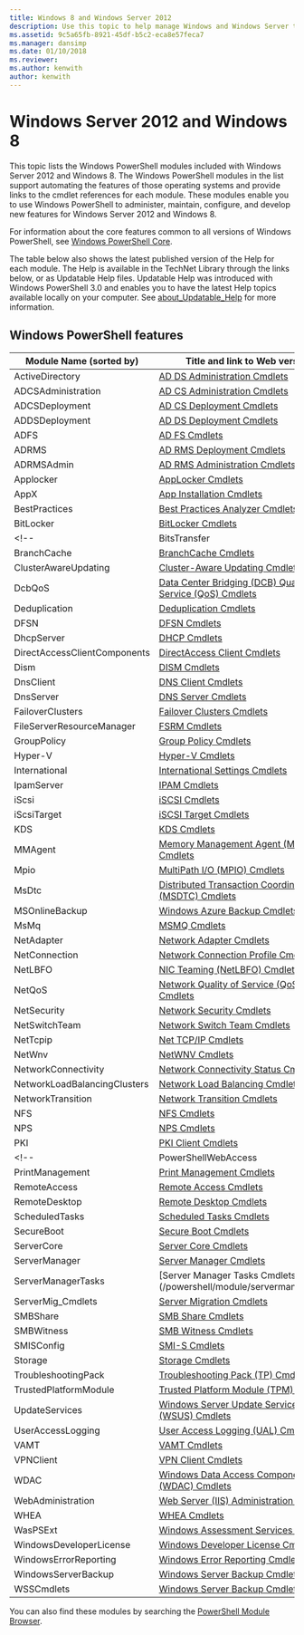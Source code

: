 ```yaml
---
title: Windows 8 and Windows Server 2012
description: Use this topic to help manage Windows and Windows Server technologies with Windows PowerShell.
ms.assetid: 9c5a65fb-8921-45df-b5c2-eca8e57feca7
ms.manager: dansimp
ms.date: 01/10/2018
ms.reviewer:
ms.author: kenwith
author: kenwith
---
```


# Windows Server 2012 and Windows 8

This topic lists the Windows PowerShell modules included with Windows Server 2012 and Windows 8. The Windows PowerShell modules in the list support automating the features of those operating systems and provide links to the cmdlet references for each module. These modules enable you to use Windows PowerShell to administer, maintain, configure, and develop new features for Windows Server 2012 and Windows 8.

For information about the core features common to all versions of Windows PowerShell, see [Windows PowerShell Core](http://go.microsoft.com/fwlink/p/?linkid=108518).

The table below also shows the latest published version of the Help for each module. The Help is available in the TechNet Library through the links below, or as Updatable Help files. Updatable Help was introduced with Windows PowerShell 3.0 and enables you to have the latest Help topics available locally on your computer. See [about\_Updatable\_Help](https://docs.microsoft.com/en-us/powershell/module/microsoft.powershell.core/about/about_updatable_help?view=powershell-5.1&viewFallbackFrom=powershell-Microsoft.PowerShell.Core) for more information.

## Windows PowerShell features

| Module Name (sorted by) | Title and link to Web version |
| - | - |
| ActiveDirectory | [AD DS Administration Cmdlets](/powershell/module/activedirectory) |
| ADCSAdministration | [AD CS Administration Cmdlets](/powershell/module/adcsadministration) |
| ADCSDeployment | [AD CS Deployment Cmdlets](/powershell/module/adcsdeployment) |
| ADDSDeployment | [AD DS Deployment Cmdlets](/powershell/module/addsdeployment) |
| ADFS | [AD FS Cmdlets](/powershell/module/adfs) |
| ADRMS |[AD RMS Deployment Cmdlets](/powershell/module/adrms) |
| ADRMSAdmin | [AD RMS Administration Cmdlets](/powershell/module/adrmsadmin) |
| Applocker | [AppLocker Cmdlets](/powershell/module/applocker) |
| AppX | [App Installation Cmdlets](/powershell/module/appx) |
| BestPractices | [Best Practices Analyzer Cmdlets](/powershell/module/bestpractices) |
| BitLocker | [BitLocker Cmdlets](/powershell/module/bitlocker) |
<!-- | BitsTransfer | [BITS Cmdlets]("https://technet.microsoft.com/library/jj590836(v=wps.620).aspx") | -->
| BranchCache | [BranchCache Cmdlets](/powershell/module/branchcache) |
| ClusterAwareUpdating | [Cluster-Aware Updating Cmdlets](/powershell/module/clusterawareupdating) |
| DcbQoS | [Data Center Bridging (DCB) Quality of Service (QoS) Cmdlets](/powershell/module/dcbqos) |
| Deduplication | [Deduplication Cmdlets](/powershell/module/deduplication) |
| DFSN | [DFSN Cmdlets](/powershell/module/dfsn) |
| DhcpServer | [DHCP Cmdlets](/powershell/module/dfsr) |
| DirectAccessClientComponents | [DirectAccess Client Cmdlets](/powershell/module/directaccessclient) |
| Dism | [DISM Cmdlets](/powershell/module/dism) |
| DnsClient | [DNS Client Cmdlets](/powershell/module/dnsclient) |
| DnsServer | [DNS Server Cmdlets](/powershell/module/dnsserver) |
| FailoverClusters | [Failover Clusters Cmdlets](/powershell/module/failoverclusters) |
| FileServerResourceManager | [FSRM Cmdlets](/powershell/module/fsrm) |
| GroupPolicy | [Group Policy Cmdlets](/powershell/module/grouppolicy) |
| Hyper-V | [Hyper-V Cmdlets](/powershell/module/hyper-v) |
| International | [International Settings Cmdlets](/powershell/module/international_cmdlets) |
| IpamServer | [IPAM Cmdlets](/powershell/module/ipamserver) |
| iScsi | [iSCSI Cmdlets](/powershell/module/iscsi) |
| iScsiTarget | [iSCSI Target Cmdlets](/powershell/module/iscsitarget) |
| KDS | [KDS Cmdlets](/powershell/module/kds) |
| MMAgent | [Memory Management Agent (MMAgent) Cmdlets](/powershell/module/mmagent) |
| Mpio | [MultiPath I/O (MPIO) Cmdlets](/powershell/module/mpio) |
| MsDtc | [Distributed Transaction Coordinator (MSDTC) Cmdlets](/powershell/module/msdtc) |
| MSOnlineBackup | [Windows Azure Backup Cmdlets](/powershell/module/msonlinebackup) |
| MsMq | [MSMQ Cmdlets](/powershell/module/msmq) |
| NetAdapter | [Network Adapter Cmdlets](/powershell/module/netadapter) |
| NetConnection | [Network Connection Profile Cmdlets](/powershell/module/netconnection) |
| NetLBFO | [NIC Teaming (NetLBFO) Cmdlets](/powershell/module/netlbfo) |
| NetQoS | [Network Quality of Service (QoS) Cmdlets](/powershell/module/netqos) |
| NetSecurity | [Network Security Cmdlets](/powershell/module/netsecurity) |
| NetSwitchTeam | [Network Switch Team Cmdlets](/powershell/module/netswitchteam) |
| NetTcpip | [Net TCP/IP Cmdlets](/powershell/module/nettcpip) |
| NetWnv | [NetWNV Cmdlets](/powershell/module/netwnv) |
| NetworkConnectivity | [Network Connectivity Status Cmdlets](/powershell/module/networkconnectivity) |
| NetworkLoadBalancingClusters | [Network Load Balancing Cmdlets](/powershell/module/networkloadbalancingclusters) |
| NetworkTransition | [Network Transition Cmdlets](/powershell/module/networktransition) |
| NFS | [NFS Cmdlets](/powershell/module/nfs) |
| NPS | [NPS Cmdlets](/powershell/module/nps) |
| PKI | [PKI Client Cmdlets](/powershell/module/pki) |
<!-- | PowerShellWebAccess | [Windows PowerShell Web Access Cmdlets]("https://technet.microsoft.com/library/jj592887(v=wps.620).aspx") | -->
| PrintManagement | [Print Management Cmdlets](/powershell/module/printmanagement) |
| RemoteAccess | [Remote Access Cmdlets](/powershell/module/remoteaccess) |
| RemoteDesktop | [Remote Desktop Cmdlets](/powershell/module/remotedesktop) |
| ScheduledTasks | [Scheduled Tasks Cmdlets](/powershell/module/scheduledtasks) |
| SecureBoot | [Secure Boot Cmdlets](/powershell/module/secureboot) |
| ServerCore | [Server Core Cmdlets](/powershell/module/servercore) |
| ServerManager | [Server Manager Cmdlets](/powershell/module/servermanager) |
| ServerManagerTasks | [Server Manager Tasks Cmdlets](/powershell/module/servermanagertasks |
| ServerMig_Cmdlets | [Server Migration Cmdlets](/powershell/module/servermig_cmdlets) |
| SMBShare | [SMB Share Cmdlets](/powershell/module/smbshare) |
| SMBWitness | [SMB Witness Cmdlets](/powershell/module/smbwitness) |
| SMISConfig | [SMI-S Cmdlets](/powershell/module/smisconfiguration) |
| Storage | [Storage Cmdlets](/powershell/module/storage) |
| TroubleshootingPack | [Troubleshooting Pack (TP) Cmdlets](/powershell/module/troubleshootingtack) |
| TrustedPlatformModule | [Trusted Platform Module (TPM) Cmdlets](/powershell/module/trustedplatformmodule) |
| UpdateServices | [Windows Server Update Services (WSUS) Cmdlets](/powershell/module/updateservices) |
| UserAccessLogging | [User Access Logging (UAL) Cmdlets](/powershell/module/useraccesslogging) |
| VAMT | [VAMT Cmdlets](/powershell/module/vamt) |
| VPNClient | [VPN Client Cmdlets](/powershell/module/vpnclient) |
| WDAC | [Windows Data Access Components (WDAC) Cmdlets](/powershell/module/wdac) |
| WebAdministration | [Web Server (IIS) Administration Cmdlets](/powershell/module/webadministration) |
| WHEA | [WHEA Cmdlets](/powershell/module/whea) |
| WasPSExt | [Windows Assessment Services Cmdlets](/powershell/module/waspsext) |
| WindowsDeveloperLicense | [Windows Developer License Cmdlets](/powershell/module/windowsdeveloperlicense) |
| WindowsErrorReporting | [Windows Error Reporting Cmdlets](/powershell/module/windowserrorreporting) |
| WindowsServerBackup | [Windows Server Backup Cmdlets](/powershell/module/windowsserverbackup) |
| WSSCmdlets | [Windows Server Backup Cmdlets](/powershell/module/wsscmdlets) |

You can also find these modules by searching the [PowerShell Module Browser](/powershell/module/).

